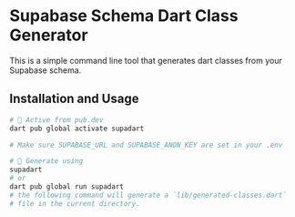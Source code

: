 # Supabase Schema Dart Class Generator

This is a simple command line tool that generates dart classes from your Supabase schema.

## Installation and Usage

```bash
# 🎯 Active from pub.dev
dart pub global activate supadart

# Make sure SUPABASE_URL and SUPABASE_ANON_KEY are set in your .env

# 🚀 Generate using
supadart
# or
dart pub global run supadart
# the following command will generate a `lib/generated-classes.dart`
# file in the current directory.
```

